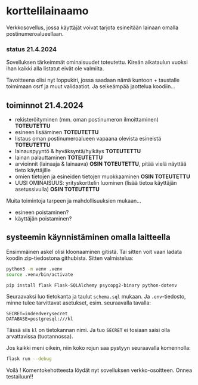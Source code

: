 # korttelilainaamo

Verkkosovellus, jossa käyttäjät voivat tarjota esineitään lainaan omalla postinumeroalueellaan.

### status 21.4.2024

Sovelluksen tärkeimmät ominaisuudet toteutettu. Kireän aikataulun vuoksi ihan kaikki alla listatut eivät ole valmiita.

Tavoitteena olisi nyt loppukiri, jossa saadaan nämä kuntoon + taustalle toimimaan csrf ja muut validaatiot. Ja selkeämpää jaottelua koodiin...

## toiminnot 21.4.2024

* rekisteröityminen (mm. oman postinumeron ilmoittaminen) **TOTEUTETTU**
* esineen lisääminen **TOTEUTETTU**
* listaus oman postinumeroalueen vapaana olevista esineistä **TOTEUTETTU**
* lainauspyyntö & hyväksyntä/hylkäys **TOTEUTETTU**
* lainan palauttaminen **TOTEUTETTU**
* arvioinnit (lainaaja & lainaava) **OSIN TOTEUTETTU**, pitää vielä näyttää tieto käyttäjille
* omien tietojen ja esineiden tietojen muokkaaminen **OSIN TOTEUTETTU**
* UUSI OMINAISUUS: yrityskorttelin luominen (lisää tietoa käyttäjän asetussivulla) **OSIN TOTEUTETTU**

Muita toimintoja tarpeen ja mahdollisuuksien mukaan...

* esineen poistaminen?
* käyttäjän poistaminen?

## systeemin käynnistäminen omalla laitteella

Ensimmäinen askel olisi kloonaaminen gitistä. Tai sitten voit vaan ladata koodin zip-tiedostona githubista. Sitten valmistelua:

```bash
python3 -m venv .venv
source .venv/bin/activate

pip install flask Flask-SQLAlchemy psycopg2-binary python-dotenv
```

Seuraavaksi luo tietokanta ja taulut `schema.sql` mukaan. Ja `.env`-tiedosto, minne tulee tarvittavat asetukset, esim. seuraavalla tavalla:

```env
SECRET=indeedverysecret
DATABASE=postgresql:///kl
```

Tässä siis `kl` on tietokannan nimi. Ja tuo `SECRET` ei tosiaan saisi olla arvattavissa (tuotannossa).

Jos kaikki meni oikein, niin koko rojun saa pystyyn seuraavalla komennolla:

```bash
flask run --debug
```

Voilà ! Komentokehotteesta löydät nyt sovelluksen verkko-osoitteen. Onnea testailuun!!
